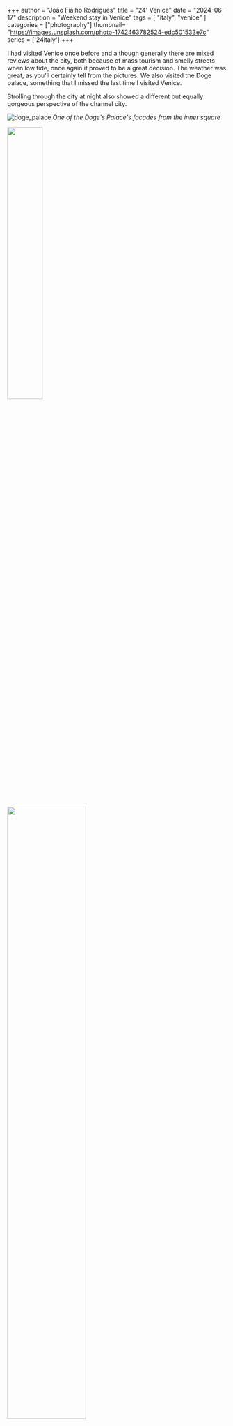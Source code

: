+++
author = "João Fialho Rodrigues"
title = "24' Venice"
date = "2024-06-17"
description = "Weekend stay in Venice"
tags = [
    "italy", "venice"
]
categories = ["photography"]
thumbnail= "https://images.unsplash.com/photo-1742463782524-edc501533e7c"
series = ['24italy']
+++

I had visited Venice once before and although generally there are mixed reviews about the city, both because of mass tourism and smelly streets when low tide, once again it proved to be a great decision. The weather was great, as you'll certainly tell from the pictures. We also visited the Doge palace, something that I missed the last time I visited Venice.

Strolling through the city at night also showed a different but equally gorgeous perspective of the channel city.

![doge_palace](https://images.unsplash.com/photo-1742463782524-edc501533e7c)
*One of the Doge's Palace's facades from the inner square*

<div class="image-row">
    <img src="https://images.unsplash.com/photo-1742463782549-616605248729" width="40%"/>
    <img src="https://images.unsplash.com/photo-1742463768499-864f0414e008" width="60%"/>
</div>

*Statue of Adam, by Antonio Rizzo*

*View of the Doge's Palace from St Mark's Square*


<div class="image-row">
    <img src="https://images.unsplash.com/photo-1742463768589-ecd1087ec55b" width="48%"/>
    <img src="https://images.unsplash.com/photo-1742463768749-7fc0438bbb3c" width="52%"/>
</div>

*Boat riders. I like the left one specially for its composition.*

<div class="image-row">
    <img src="https://images.unsplash.com/photo-1742463768746-620af17e6023" width="53%"/>
    <img src="https://images.unsplash.com/photo-1742463777249-41eb00a4a122" width="47%"/>
</div>

*View from the Rialto bridge, day and night*
